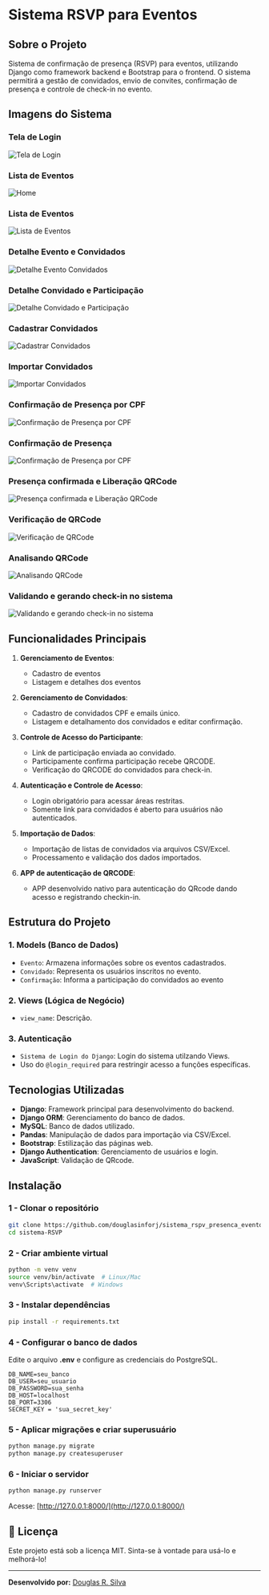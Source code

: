 # Sistema RSVP para Eventos

## Sobre o Projeto
Sistema de confirmação de presença (RSVP) para eventos, utilizando Django como framework backend e 
Bootstrap para o frontend. O sistema permitirá a gestão de convidados, envio de convites, 
confirmação de presença e controle de check-in no evento.


## Imagens do Sistema

### Tela de Login
![Tela de Login](assets/login.png)

### Lista de Eventos
![Home](assets/home.png)

### Lista de Eventos
![Lista de Eventos](assets/lista_eventos.png)

### Detalhe Evento e Convidados
![Detalhe Evento Convidados](assets/detalhes_evento_convidados.png)


### Detalhe Convidado e Participação
![Detalhe Convidado e Participação](assets/detalhe_convidado_confirmacao.png)


### Cadastrar Convidados
![Cadastrar Convidados](assets/cadastrar_convidado.png)

### Importar Convidados
![Importar Convidados](assets/importar_convidado.png)


### Confirmação de Presença por CPF
![Confirmação de Presença por CPF](assets/link_convidado_1.png)

### Confirmação de Presença
![Confirmação de Presença por CPF](assets/link_convidado_2.png)

### Presença confirmada e Liberação QRCode
![Presença confirmada e Liberação QRCode](assets/link_convidado_3.png)

### Verificação de QRCode
![ Verificação de QRCode](assets/validar_qrCode.png)

### Analisando QRCode
![Analisando QRCode](assets/validar_qrCode2.png)


### Validando e gerando check-in no sistema
![Validando e gerando check-in no sistema](assets/validar_qrCode3.png)




## Funcionalidades Principais
1. **Gerenciamento de Eventos**:
   - Cadastro de eventos
   - Listagem e detalhes dos eventos

2. **Gerenciamento de Convidados**:
   - Cadastro de convidados CPF e emails único.
   - Listagem e detalhamento dos convidados e editar confirmação.

3. **Controle de Acesso do Participante**:
   - Link de participação enviada ao convidado.
   - Participamente confirma participação recebe QRCODE.
   - Verificação do QRCODE do convidados para check-in.

4. **Autenticação e Controle de Acesso**:
   - Login obrigatório para acessar áreas restritas.
   - Somente link para convidados é aberto para usuários não autenticados.

5. **Importação de Dados**:
   - Importação de listas de convidados via arquivos CSV/Excel.
   - Processamento e validação dos dados importados.

6. **APP de autenticação de QRCODE**:
   - APP desenvolvido nativo para autenticação do QRcode dando acesso e registrando checkin-in.

## Estrutura do Projeto
### 1. Models (Banco de Dados)
- `Evento`: Armazena informações sobre os eventos cadastrados.
- `Convidado`: Representa os usuários inscritos no evento.
- `Confirmação`: Informa a participação do convidados ao evento

### 2. Views (Lógica de Negócio)
- `view_name`: Descrição.


### 3. Autenticação
- `Sistema de Login do Django`: Login do sistema utilzando Views.
- Uso do `@login_required` para restringir acesso a funções específicas.

## Tecnologias Utilizadas
- **Django**: Framework principal para desenvolvimento do backend.
- **Django ORM**: Gerenciamento do banco de dados.
- **MySQL**: Banco de dados utilizado.
- **Pandas**: Manipulação de dados para importação via CSV/Excel.
- **Bootstrap**: Estilização das páginas web.
- **Django Authentication**: Gerenciamento de usuários e login.
- **JavaScript**: Validação de QRcode.


## Instalação
### 1 - Clonar o repositório
```bash
git clone https://github.com/douglasinforj/sistema_rspv_presenca_eventos.git
cd sistema-RSVP
```

### 2 - Criar ambiente virtual
```bash
python -m venv venv
source venv/bin/activate  # Linux/Mac
venv\Scripts\activate  # Windows
```

### 3 - Instalar dependências
```bash
pip install -r requirements.txt
```

### 4 - Configurar o banco de dados
Edite o arquivo **.env** e configure as credenciais do PostgreSQL.
```env
DB_NAME=seu_banco
DB_USER=seu_usuario
DB_PASSWORD=sua_senha
DB_HOST=localhost
DB_PORT=3306
SECRET_KEY = 'sua_secret_key'
```

### 5 - Aplicar migrações e criar superusuário
```bash
python manage.py migrate
python manage.py createsuperuser
```

### 6 - Iniciar o servidor
```bash
python manage.py runserver
```
Acesse: [http://127.0.0.1:8000/](http://127.0.0.1:8000/)



## 📄 Licença
Este projeto está sob a licença MIT. Sinta-se à vontade para usá-lo e melhorá-lo! 

---
**Desenvolvido por:** [Douglas R. Silva](https://github.com/douglasinforj) 


